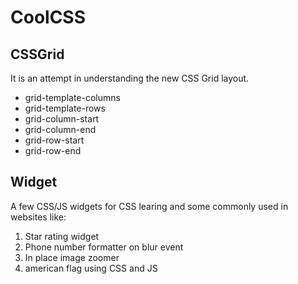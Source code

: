# CoolCSS

CSSGrid
--------
It is an attempt in understanding the new CSS Grid layout.
- grid-template-columns
- grid-template-rows
- grid-column-start
- grid-column-end
- grid-row-start
- grid-row-end

Widget
--------
A few CSS/JS widgets for CSS learing and some commonly used in websites like:
1) Star rating widget
2) Phone number formatter on blur event
3) In place image zoomer
4) american flag using CSS and JS

